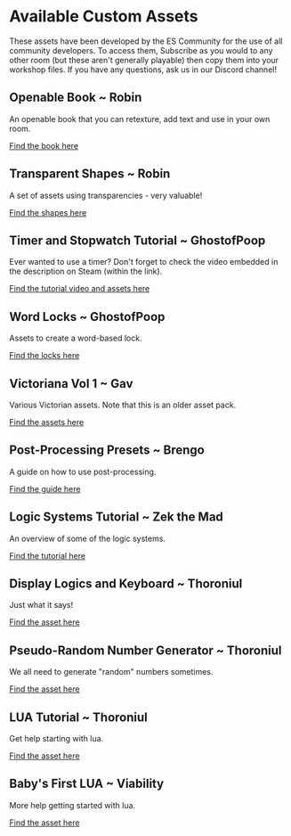 # Available Custom Assets

These assets have been developed by the ES Community for the use of all community developers. To access them, Subscribe as you would to any other room (but these aren't generally playable) then copy them into your workshop files. If you have any questions, ask us in our Discord channel!

<div className="highlight-div">

## Openable Book ~ Robin

An openable book that you can retexture, add text and use in your own room. 

[Find the book here](http://steamcommunity.com/sharedfiles/filedetails/?id=3015061593)

<div className="highlight-div">

## Transparent Shapes ~ Robin

A set of assets using transparencies - very valuable! 

[Find the shapes here](http://steamcommunity.com/sharedfiles/filedetails/?id=3012012265)

<div className="highlight-div">

## Timer and Stopwatch Tutorial ~ GhostofPoop

Ever wanted to use a timer? Don't forget to check the video embedded in the description on Steam (within the link). 

[Find the tutorial video and assets here](http://steamcommunity.com/sharedfiles/filedetails/?id=3004043977)

<div className="highlight-div">

## Word Locks ~ GhostofPoop

Assets to create a word-based lock. 

[Find the locks here](http://steamcommunity.com/sharedfiles/filedetails/?id=2916590887)

<div className="highlight-div">

## Victoriana Vol 1 ~ Gav

Various Victorian assets. Note that this is an older asset pack. 

[Find the assets here](http://steamcommunity.com/sharedfiles/filedetails/?id=2796496495)
</div>

<div className="highlight-div">

## Post-Processing Presets ~ Brengo

A guide on how to use post-processing. 

[Find the guide here](https://steamcommunity.com/sharedfiles/filedetails/?id=2978895641)
</div>

<div className="highlight-div">

## Logic Systems Tutorial ~ Zek the Mad

An overview of some of the logic systems. 

[Find the tutorial here](http://steamcommunity.com/sharedfiles/filedetails/?id=2639448061)
</div>

<div className="highlight-div">

## Display Logics and Keyboard ~ Thoroniul

Just what it says! 

[Find the asset here](http://steamcommunity.com/sharedfiles/filedetails/?id=2844437720)
</div>

<div className="highlight-div">

## Pseudo-Random Number Generator ~ Thoroniul

We all need to generate "random" numbers sometimes. 

[Find the asset here](http://steamcommunity.com/sharedfiles/filedetails/?id=2783720868)
</div>

<div className="highlight-div">

## LUA Tutorial ~ Thoroniul

Get help starting with lua. 

[Find the asset here](http://steamcommunity.com/sharedfiles/filedetails/?id=2809817128)
</div>

<div className="highlight-div">

## Baby's First LUA ~ Viability

More help getting started with lua. 

[Find the asset here](http://steamcommunity.com/sharedfiles/filedetails/?id=2810901373)
</div>
